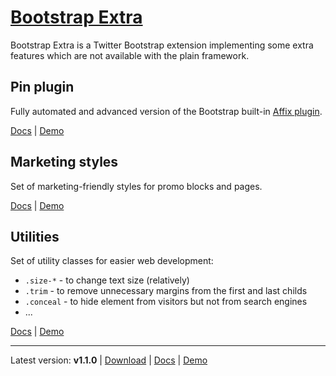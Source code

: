 # [Bootstrap Extra](http://tonystar.ru/projects/bootstrap-extra)

Bootstrap Extra is a Twitter Bootstrap extension implementing some extra features which are not available with the plain framework.


## Pin plugin

Fully automated and advanced version of the Bootstrap built-in [Affix plugin](http://getbootstrap.com/javascript/#affix).</td>

[Docs](http://tonystar.ru/projects/bootstrap-extra#pin) | [Demo](http://tonystar.github.io/bootstrap-extra/#pin)


## Marketing styles

Set of marketing-friendly styles for promo blocks and pages.

[Docs](http://tonystar.ru/projects/bootstrap-extra#mkt) | [Demo](http://tonystar.github.io/bootstrap-extra/#mkt)


## Utilities

Set of utility classes for easier web development:

* `.size-*` - to change text size (relatively)
* `.trim` - to remove unnecessary margins from the first and last childs
* `.conceal` - to hide element from visitors but not from search engines
* ...

[Docs](http://tonystar.ru/projects/bootstrap-extra#utils) | [Demo](http://tonystar.github.io/bootstrap-extra/#utils)

* * *

Latest version: **v1.1.0** | [Download](https://github.com/tonystar/bootstrap-extra/archive/v1.1.0.zip) | [Docs](http://tonystar.ru/projects/bootstrap-extra) | [Demo](http://tonystar.github.io/bootstrap-extra/)
